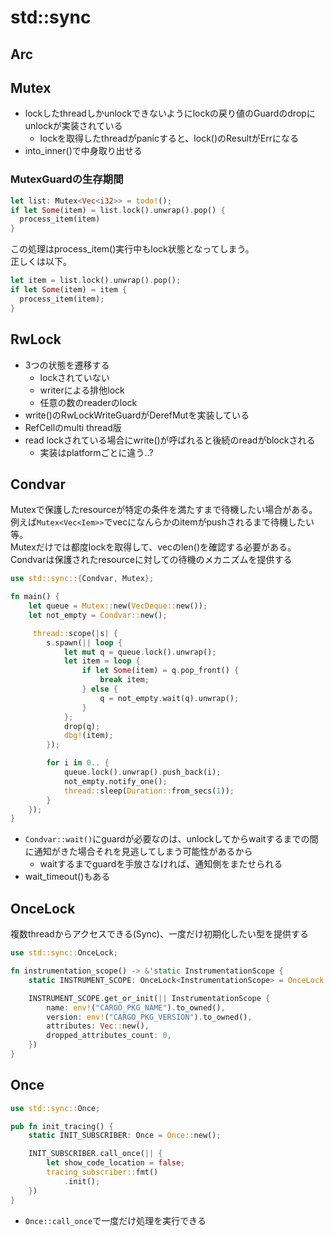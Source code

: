 # std::sync

## Arc

## Mutex

* lockしたthreadしかunlockできないようにlockの戻り値のGuardのdropにunlockが実装されている
  * lockを取得したthreadがpanicすると、lock()のResultがErrになる
* into_inner()で中身取り出せる

### MutexGuardの生存期間

```rust
let list: Mutex<Vec<i32>> = todo!();
if let Some(item) = list.lock().unwrap().pop() {
  process_item(item)
}
```

この処理はprocess_item()実行中もlock状態となってしまう。  
正しくは以下。

```rust
let item = list.lock().unwrap().pop();
if let Some(item) = item {
  process_item(item);
}
```

## RwLock

* 3つの状態を遷移する
  * lockされていない
  * writerによる排他lock
  * 任意の数のreaderのlock
* write()のRwLockWriteGuardがDerefMutを実装している
* RefCellのmulti thread版
* read lockされている場合にwrite()が呼ばれると後続のreadがblockされる
  * 実装はplatformごとに違う..?

## Condvar

Mutexで保護したresourceが特定の条件を満たすまで待機したい場合がある。  
例えば`Mutex<Vec<Iem>>`でvecになんらかのitemがpushされるまで待機したい等。  
Mutexだけでは都度lockを取得して、vecのlen()を確認する必要がある。  
Condvarは保護されたresourceに対しての待機のメカニズムを提供する

```rust
use std::sync::{Condvar, Mutex};

fn main() {
    let queue = Mutex::new(VecDeque::new());
    let not_empty = Condvar::new();

     thread::scope(|s| {
        s.spawn(|| loop {
            let mut q = queue.lock().unwrap();
            let item = loop {
                if let Some(item) = q.pop_front() {
                    break item;
                } else {
                    q = not_empty.wait(q).unwrap();
                }
            };
            drop(q);
            dbg!(item);
        });

        for i in 0.. {
            queue.lock().unwrap().push_back(i);
            not_empty.notify_one();
            thread::sleep(Duration::from_secs(1));
        }
    });
}
```

* `Condvar::wait()`にguardが必要なのは、unlockしてからwaitするまでの間に通知がきた場合それを見逃してしまう可能性があるから
  * waitするまでguardを手放さなければ、通知側をまたせられる
* wait_timeout()もある


## OnceLock

複数threadからアクセスできる(Sync)、一度だけ初期化したい型を提供する

```rust
use std::sync::OnceLock;

fn instrumentation_scope() -> &'static InstrumentationScope {
    static INSTRUMENT_SCOPE: OnceLock<InstrumentationScope> = OnceLock::new();

    INSTRUMENT_SCOPE.get_or_init(|| InstrumentationScope {
        name: env!("CARGO_PKG_NAME").to_owned(),
        version: env!("CARGO_PKG_VERSION").to_owned(),
        attributes: Vec::new(),
        dropped_attributes_count: 0,
    })
}
```

## Once

```rust
use std::sync::Once;

pub fn init_tracing() {
    static INIT_SUBSCRIBER: Once = Once::new();

    INIT_SUBSCRIBER.call_once(|| {
        let show_code_location = false;
        tracing_subscriber::fmt()
            .init();
    })
}
```

* `Once::call_once`で一度だけ処理を実行できる
